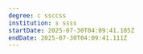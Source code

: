 ```yaml
---
degree: c ssccss
institution: s ssss
startDate: 2025-07-30T04:09:41.105Z
endDate: 2025-07-30T04:09:41.111Z
---
```

